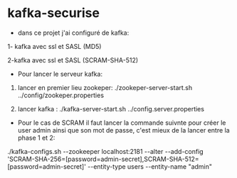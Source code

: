 # kafka-securise
- dans ce projet j'ai configuré de kafka:

1- kafka avec ssl et SASL (MD5)

2-kafka avec ssl et SASL (SCRAM-SHA-512)

- Pour lancer le serveur kafka:

1) lancer en premier lieu zookeper: ./zookeper-server-start.sh ../config/zookeper.properties

2) lancer kafka : ./kafka-server-start.sh ../config.server.properties

- Pour le cas de SCRAM il faut lancer la commande suivnte pour créer le user admin ainsi que son mot de passe, c'est mieux de la lancer entre la phase 1 et 2:

./kafka-configs.sh --zookeeper localhost:2181 --alter --add-config 'SCRAM-SHA-256=[password=admin-secret],SCRAM-SHA-512=[password=admin-secret]' --entity-type users --entity-name "admin"
